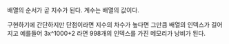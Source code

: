 배열의 순서가 곧 지수가 된다.
계수는 배열의 값이다.

구현하기에 간단하지만
단점이라면 지수의 차수가 높다면 그만큼 배열의 인덱스가 길어지고 예를들어 3x^1000+2 라면 998개의 인덱스를 가진 메모리가 낭비가 된다.
